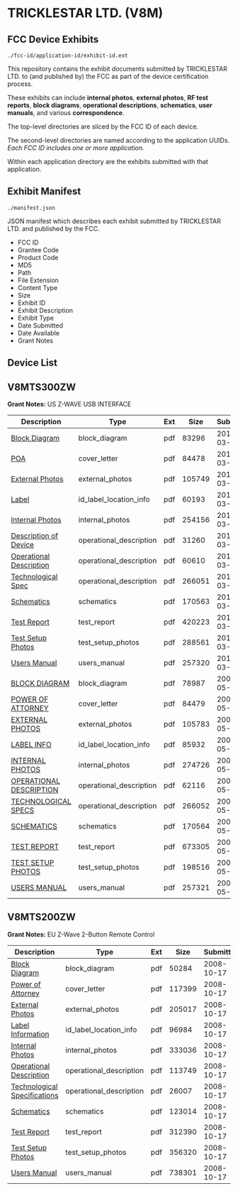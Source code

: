# TRICKLESTAR LTD. (V8M)
## FCC Device Exhibits

```
./fcc-id/application-id/exhibit-id.ext
```

This repository contains the exhibit documents submitted by TRICKLESTAR LTD. to (and published by) the FCC as part of the device certification process.

These exhibits can include **internal photos**, **external photos**, **RF test reports**, **block diagrams**, **operational descriptions**, **schematics**, **user manuals**, and various **correspondence**.

The top-level directories are sliced by the FCC ID of each device.

The second-level directories are named according to the application UUIDs. *Each FCC ID includes one or more application.*

Within each application directory are the exhibits submitted with that application. 

## Exhibit Manifest

```
./manifest.json
```

JSON manifest which describes each exhibit submitted by TRICKLESTAR LTD. and published by the FCC.

- FCC ID
- Grantee Code
- Product Code
- MD5
- Path
- File Extension
- Content Type
- Size
- Exhibit ID
- Exhibit Description
- Exhibit Type
- Date Submitted
- Date Available
- Grant Notes

## Device List
## V8MTS300ZW
**Grant Notes:** US Z-WAVE USB INTERFACE

| Description | Type | Ext | Size | Submitted | Available |
| ----------- | ---- | --- | ---- | --------- | --------- |
| [Block Diagram](V8MTS300ZW/d3860ec6efd059241bde5ad986ee9b44/1427927.pdf) | block_diagram | pdf | 83296 | 2011-03-08 | 2011-03-08 |
| [POA](V8MTS300ZW/d3860ec6efd059241bde5ad986ee9b44/1427935.pdf) | cover_letter | pdf | 84478 | 2011-03-08 | 2011-03-08 |
| [External Photos](V8MTS300ZW/d3860ec6efd059241bde5ad986ee9b44/1427932.pdf) | external_photos | pdf | 105749 | 2011-03-08 | 2011-03-08 |
| [Label](V8MTS300ZW/d3860ec6efd059241bde5ad986ee9b44/1427929.pdf) | id_label_location_info | pdf | 60193 | 2011-03-08 | 2011-03-08 |
| [Internal Photos](V8MTS300ZW/d3860ec6efd059241bde5ad986ee9b44/1427933.pdf) | internal_photos | pdf | 254156 | 2011-03-08 | 2011-03-08 |
| [Description of Device](V8MTS300ZW/d3860ec6efd059241bde5ad986ee9b44/1427928.pdf) | operational_description | pdf | 31260 | 2011-03-08 | 2011-03-08 |
| [Operational Description](V8MTS300ZW/d3860ec6efd059241bde5ad986ee9b44/1427931.pdf) | operational_description | pdf | 60610 | 2011-03-08 | 2011-03-08 |
| [Technological Spec](V8MTS300ZW/d3860ec6efd059241bde5ad986ee9b44/1427937.pdf) | operational_description | pdf | 266051 | 2011-03-08 | 2011-03-08 |
| [Schematics](V8MTS300ZW/d3860ec6efd059241bde5ad986ee9b44/1427936.pdf) | schematics | pdf | 170563 | 2011-03-08 | 2011-03-08 |
| [Test Report](V8MTS300ZW/d3860ec6efd059241bde5ad986ee9b44/1427930.pdf) | test_report | pdf | 420223 | 2011-03-08 | 2011-03-08 |
| [Test Setup Photos](V8MTS300ZW/d3860ec6efd059241bde5ad986ee9b44/1427934.pdf) | test_setup_photos | pdf | 288561 | 2011-03-08 | 2011-03-08 |
| [Users Manual](V8MTS300ZW/d3860ec6efd059241bde5ad986ee9b44/1427938.pdf) | users_manual | pdf | 257320 | 2011-03-08 | 2011-03-08 |
| [BLOCK DIAGRAM](V8MTS300ZW/e0a2f1281267b83a94954fad940ecf9c/947242.pdf) | block_diagram | pdf | 78987 | 2008-05-27 | 2008-05-27 |
| [POWER OF ATTORNEY](V8MTS300ZW/e0a2f1281267b83a94954fad940ecf9c/947249.pdf) | cover_letter | pdf | 84479 | 2008-05-27 | 2008-05-27 |
| [EXTERNAL PHOTOS](V8MTS300ZW/e0a2f1281267b83a94954fad940ecf9c/947246.pdf) | external_photos | pdf | 105783 | 2008-05-27 | 2008-05-27 |
| [LABEL INFO](V8MTS300ZW/e0a2f1281267b83a94954fad940ecf9c/947243.pdf) | id_label_location_info | pdf | 85932 | 2008-05-27 | 2008-05-27 |
| [INTERNAL PHOTOS](V8MTS300ZW/e0a2f1281267b83a94954fad940ecf9c/947247.pdf) | internal_photos | pdf | 274726 | 2008-05-27 | 2008-05-27 |
| [OPERATIONAL DESCRIPTION](V8MTS300ZW/e0a2f1281267b83a94954fad940ecf9c/947245.pdf) | operational_description | pdf | 62116 | 2008-05-27 | 2008-05-27 |
| [TECHNOLOGICAL SPECS](V8MTS300ZW/e0a2f1281267b83a94954fad940ecf9c/947251.pdf) | operational_description | pdf | 266052 | 2008-05-27 | 2008-05-27 |
| [SCHEMATICS](V8MTS300ZW/e0a2f1281267b83a94954fad940ecf9c/947250.pdf) | schematics | pdf | 170564 | 2008-05-27 | 2008-05-27 |
| [TEST REPORT](V8MTS300ZW/e0a2f1281267b83a94954fad940ecf9c/947244.pdf) | test_report | pdf | 673305 | 2008-05-27 | 2008-05-27 |
| [TEST SETUP PHOTOS](V8MTS300ZW/e0a2f1281267b83a94954fad940ecf9c/947248.pdf) | test_setup_photos | pdf | 198516 | 2008-05-27 | 2008-05-27 |
| [USERS MANUAL](V8MTS300ZW/e0a2f1281267b83a94954fad940ecf9c/947252.pdf) | users_manual | pdf | 257321 | 2008-05-27 | 2008-05-27 |
## V8MTS200ZW
**Grant Notes:** EU Z-Wave 2-Button Remote Control

| Description | Type | Ext | Size | Submitted | Available |
| ----------- | ---- | --- | ---- | --------- | --------- |
| [Block Diagram](V8MTS200ZW/c22801ec2be2138a26ba9ea51518d63a/1017129.pdf) | block_diagram | pdf | 50284 | 2008-10-17 | 2008-10-17 |
| [Power of Attorney](V8MTS200ZW/c22801ec2be2138a26ba9ea51518d63a/1017135.pdf) | cover_letter | pdf | 117399 | 2008-10-17 | 2008-10-17 |
| [External Photos](V8MTS200ZW/c22801ec2be2138a26ba9ea51518d63a/1017132.pdf) | external_photos | pdf | 205017 | 2008-10-17 | 2008-10-17 |
| [Label Information](V8MTS200ZW/c22801ec2be2138a26ba9ea51518d63a/1017130.pdf) | id_label_location_info | pdf | 96984 | 2008-10-17 | 2008-10-17 |
| [Internal Photos](V8MTS200ZW/c22801ec2be2138a26ba9ea51518d63a/1017133.pdf) | internal_photos | pdf | 333036 | 2008-10-17 | 2008-10-17 |
| [Operational Description](V8MTS200ZW/c22801ec2be2138a26ba9ea51518d63a/1017131.pdf) | operational_description | pdf | 113749 | 2008-10-17 | 2008-10-17 |
| [Technological Specifications](V8MTS200ZW/c22801ec2be2138a26ba9ea51518d63a/1017139.pdf) | operational_description | pdf | 26007 | 2008-10-17 | 2008-10-17 |
| [Schematics](V8MTS200ZW/c22801ec2be2138a26ba9ea51518d63a/1017138.pdf) | schematics | pdf | 123014 | 2008-10-17 | 2008-10-17 |
| [Test Report](V8MTS200ZW/c22801ec2be2138a26ba9ea51518d63a/1017136.pdf) | test_report | pdf | 312390 | 2008-10-17 | 2008-10-17 |
| [Test Setup Photos](V8MTS200ZW/c22801ec2be2138a26ba9ea51518d63a/1017134.pdf) | test_setup_photos | pdf | 356320 | 2008-10-17 | 2008-10-17 |
| [Users Manual](V8MTS200ZW/c22801ec2be2138a26ba9ea51518d63a/1017137.pdf) | users_manual | pdf | 738301 | 2008-10-17 | 2008-10-17 |
